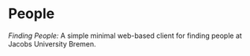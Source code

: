 People
======
*Finding People:*
A simple minimal web-based client for finding people at Jacobs University Bremen.
